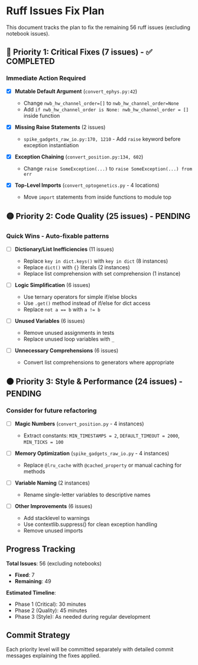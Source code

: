 # Ruff Issues Fix Plan

This document tracks the plan to fix the remaining 56 ruff issues (excluding notebook issues).

## 🔴 Priority 1: Critical Fixes (7 issues) - ✅ COMPLETED

### Immediate Action Required
- [x] **Mutable Default Argument** (`convert_ephys.py:42`)
  - Change `nwb_hw_channel_order=[]` to `nwb_hw_channel_order=None`
  - Add `if nwb_hw_channel_order is None: nwb_hw_channel_order = []` inside function

- [x] **Missing Raise Statements** (2 issues)
  - `spike_gadgets_raw_io.py:170, 1210` - Add `raise` keyword before exception instantiation

- [x] **Exception Chaining** (`convert_position.py:134, 602`)
  - Change `raise SomeException(...)` to `raise SomeException(...) from err`

- [x] **Top-Level Imports** (`convert_optogenetics.py` - 4 locations)
  - Move `import` statements from inside functions to module top

## 🟡 Priority 2: Code Quality (25 issues) - PENDING

### Quick Wins - Auto-fixable patterns
- [ ] **Dictionary/List Inefficiencies** (11 issues)
  - Replace `key in dict.keys()` with `key in dict` (8 instances)
  - Replace `dict()` with `{}` literals (2 instances)
  - Replace list comprehension with set comprehension (1 instance)

- [ ] **Logic Simplification** (6 issues)
  - Use ternary operators for simple if/else blocks
  - Use `.get()` method instead of if/else for dict access
  - Replace `not a == b` with `a != b`

- [ ] **Unused Variables** (6 issues)
  - Remove unused assignments in tests
  - Replace unused loop variables with `_`

- [ ] **Unnecessary Comprehensions** (6 issues)
  - Convert list comprehensions to generators where appropriate

## 🟠 Priority 3: Style & Performance (24 issues) - PENDING

### Consider for future refactoring
- [ ] **Magic Numbers** (`convert_position.py` - 4 instances)
  - Extract constants: `MIN_TIMESTAMPS = 2`, `DEFAULT_TIMEOUT = 2000`, `MIN_TICKS = 100`

- [ ] **Memory Optimization** (`spike_gadgets_raw_io.py` - 4 instances)
  - Replace `@lru_cache` with `@cached_property` or manual caching for methods

- [ ] **Variable Naming** (2 instances)
  - Rename single-letter variables to descriptive names

- [ ] **Other Improvements** (6 issues)
  - Add stacklevel to warnings
  - Use contextlib.suppress() for clean exception handling
  - Remove unused imports

## Progress Tracking

**Total Issues**: 56 (excluding notebooks)
- **Fixed**: 7
- **Remaining**: 49

**Estimated Timeline**:
- Phase 1 (Critical): 30 minutes
- Phase 2 (Quality): 45 minutes
- Phase 3 (Style): As needed during regular development

## Commit Strategy

Each priority level will be committed separately with detailed commit messages explaining the fixes applied.